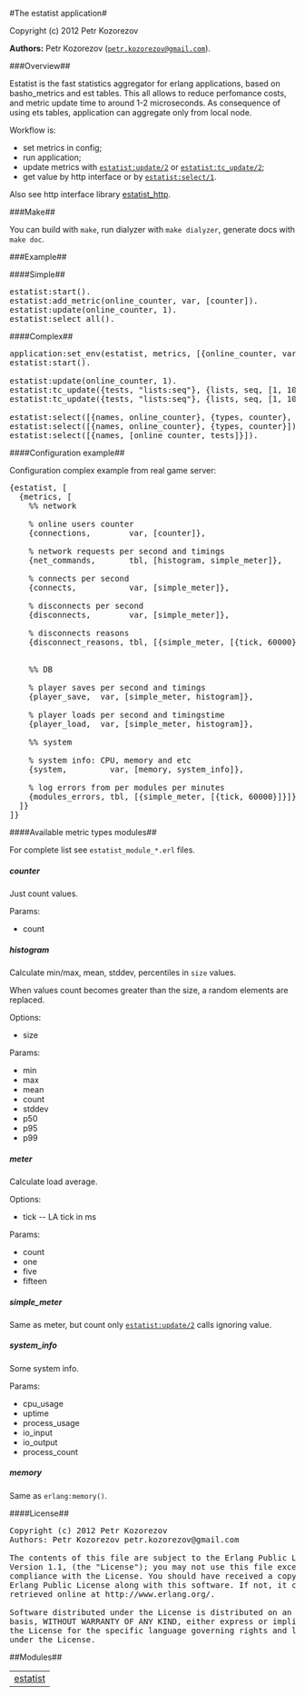 

#The estatist application#


Copyright (c) 2012 Petr Kozorezov


__Authors:__ Petr Kozorezov ([`petr.kozorezov@gmail.com`](mailto:petr.kozorezov@gmail.com)).


###<a name="Overview">Overview</a>##





Estatist is the fast statistics aggregator for erlang applications,
based on basho_metrics and est tables. This all allows to reduce perfomance costs,
and metric update time to around 1-2 microseconds.
As consequence of using ets tables, application can aggregate only from local node.



Workflow is:



* set metrics in config;
* run application;
* update metrics with [`estatist:update/2`](estatist.md#update-2) or [`estatist:tc_update/2`](estatist.md#tc_update-2);
* get value by http interface or by [`estatist:select/1`](estatist.md#select-1).



Also see http interface library [estatist_http](https://github.com/petrkozorezov/estatist_http).




###<a name="Make">Make</a>##




You can build with `make`, run dialyzer with `make dialyzer`, generate docs with `make doc`.




###<a name="Example">Example</a>##





####<a name="Simple">Simple</a>##



<pre>estatist:start().
estatist:add_metric(online_counter, var, [counter]).
estatist:update(online_counter, 1).
estatist:select_all().</pre>



####<a name="Complex">Complex</a>##


<pre>application:set_env(estatist, metrics, [{online_counter, var, [counter]}, {tests, tbl, [simple_meter, histogram]}, {system, var, [system_info]}]).
estatist:start().

estatist:update(online_counter, 1).
estatist:tc_update({tests, "lists:seq"}, {lists, seq, [1, 1000]}).
estatist:tc_update({tests, "lists:seq"}, {lists, seq, [1, 1000]}).

estatist:select([{names, online_counter}, {types, counter}, {params, count}]).
estatist:select([{names, online_counter}, {types, counter}]).
estatist:select([{names, [online_counter, tests]}]).</pre>




####<a name="Configuration_example">Configuration example</a>##





Configuration complex example from real game server:

<pre>{estatist, [
  {metrics, [
    %% network

    % online users counter
    {connections,        var, [counter]},

    % network requests per second and timings                 
    {net_commands,       tbl, [histogram, simple_meter]},

    % connects per second
    {connects,           var, [simple_meter]},

    % disconnects per second
    {disconnects,        var, [simple_meter]},

    % disconnects reasons
    {disconnect_reasons, tbl, [{simple_meter, [{tick, 60000}]}]}, 


    %% DB

    % player saves per second and timings
    {player_save,  var, [simple_meter, histogram]},

    % player loads per second and timingstime
    {player_load,  var, [simple_meter, histogram]},

    %% system

    % system info: CPU, memory and etc
    {system,         var, [memory, system_info]},

    % log errors from per modules per minutes
    {modules_errors, tbl, [{simple_meter, [{tick, 60000}]}]}
  ]}
]}</pre>



####<a name="Available_metric_types_modules">Available metric types modules</a>##




For complete list see `estatist_module_*.erl` files.



<h5><a name="counter">counter</a></h5>




Just count values.



Params:



* count



<h5><a name="histogram">histogram</a></h5>




Calculate min/max, mean, stddev, percentiles in `size` values.



When values count becomes greater than the size, a random elements are replaced.



Options:



* size



Params:



* min
* max
* mean
* count
* stddev
* p50
* p95
* p99



<h5><a name="meter">meter</a></h5>




Calculate load average.



Options:



* tick -- LA tick in ms



Params:



* count
* one
* five
* fifteen



<h5><a name="simple_meter">simple_meter</a></h5>




Same as meter, but count only [`estatist:update/2`](estatist.md#update-2) calls ignoring value.



<h5><a name="system_info">system_info</a></h5>




Some system info.



Params:



* cpu_usage
* uptime
* process_usage
* io_input
* io_output
* process_count


<h5><a name="memory">memory</a></h5>




Same as `erlang:memory()`.




####<a name="License">License</a>##


<pre>Copyright (c) 2012 Petr Kozorezov
Authors: Petr Kozorezov petr.kozorezov@gmail.com

The contents of this file are subject to the Erlang Public License,
Version 1.1, (the "License"); you may not use this file except in
compliance with the License. You should have received a copy of the
Erlang Public License along with this software. If not, it can be
retrieved online at http://www.erlang.org/.

Software distributed under the License is distributed on an "AS IS"
basis, WITHOUT WARRANTY OF ANY KIND, either express or implied. See
the License for the specific language governing rights and limitations
under the License.</pre>

##Modules##


<table width="100%" border="0" summary="list of modules">
<tr><td><a href="estatist.md" class="module">estatist</a></td></tr></table>

